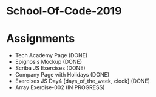 # School-Of-Code-2019
# Assignments
- Tech Academy Page (DONE)
- Epignosis Mockup (DONE)
- Scriba JS Exercises (DONE)
- Company Page with Holidays (DONE)
- Exercises JS Day4 [days_of_the_week, clock] (DONE)
- Array Exercise-002 (IN PROGRESS)
